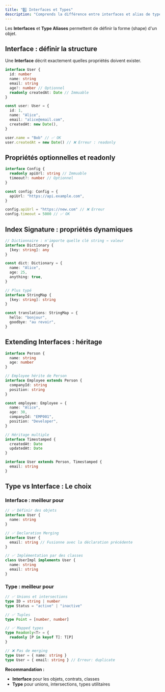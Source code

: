 ```yaml
---
title: "5️⃣ Interfaces et Types"
description: "Comprends la différence entre interfaces et alias de types, et apprends à structurer proprement tes objets et fonctions."
---
```


Les **Interfaces** et **Type Aliases** permettent de définir la forme (shape) d'un objet.

## Interface : définir la structure

Une **Interface** décrit exactement quelles propriétés doivent exister.

```typescript
interface User {
  id: number
  name: string
  email: string
  age?: number // Optionnel
  readonly createdAt: Date // Immuable
}

const user: User = {
  id: 1,
  name: "Alice",
  email: "alice@email.com",
  createdAt: new Date(),
}

user.name = "Bob" // ✅ OK
user.createdAt = new Date() // ❌ Erreur : readonly
```

## Propriétés optionnelles et readonly

```typescript
interface Config {
  readonly apiUrl: string // Immuable
  timeout?: number // Optionnel
}

const config: Config = {
  apiUrl: "https://api.example.com",
}

config.apiUrl = "https://new.com" // ❌ Erreur
config.timeout = 5000 // ✅ OK
```

## Index Signature : propriétés dynamiques

```typescript
// Dictionnaire : n'importe quelle clé string → valeur
interface Dictionary {
  [key: string]: any
}

const dict: Dictionary = {
  name: "Alice",
  age: 25,
  anything: true,
}

// Plus typé
interface StringMap {
  [key: string]: string
}

const translations: StringMap = {
  hello: "bonjour",
  goodbye: "au revoir",
}
```

## Extending Interfaces : héritage

```typescript
interface Person {
  name: string
  age: number
}

// Employee hérite de Person
interface Employee extends Person {
  companyId: string
  position: string
}

const employee: Employee = {
  name: "Alice",
  age: 30,
  companyId: "EMP001",
  position: "Developer",
}

// Héritage multiple
interface Timestamped {
  createdAt: Date
  updatedAt: Date
}

interface User extends Person, Timestamped {
  email: string
}
```

## Type vs Interface : Le choix

### Interface : meilleur pour

```typescript
// ✅ Définir des objets
interface User {
  name: string
}

// ✅ Declaration Merging
interface User {
  email: string // Fusionne avec la déclaration précédente
}

// ✅ Implémentation par des classes
class UserImpl implements User {
  name: string
  email: string
}
```

### Type : meilleur pour

```typescript
// ✅ Unions et intersections
type ID = string | number
type Status = "active" | "inactive"

// ✅ Tuples
type Point = [number, number]

// ✅ Mapped types
type Readonly<T> = {
  readonly [P in keyof T]: T[P]
}

// ❌ Pas de merging
type User = { name: string }
type User = { email: string } // Erreur: duplicate
```

**Recommandation :**

- **Interface** pour les objets, contrats, classes
- **Type** pour unions, intersections, types utilitaires
